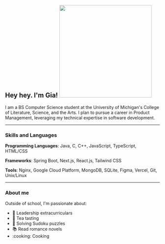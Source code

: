 ## Hey hey. I'm Gia! <img src="![pngegg](https://github.com/user-attachments/assets/b1fc3ba5-9cf1-4696-8a92-c3da1ae88203)" width="300">


I am a BS Computer Science student at the University of Michigan's College of Literature, Science, and the Arts. I plan to pursue a career in Product Management, leveraging my technical expertise in software development.

__________


### Skills and Languages

**Programming Languages**: Java, C, C++, JavaScript, TypeScript, HTML/CSS

**Frameworks**: Spring Boot, Next.js, React.js, Tailwind CSS

**Tools**: Nginx, Google Cloud Platform, MongoDB, SQLite, Figma, Vercel, Git, Unix/Linux


__________


### About me

Outside of school, I'm passionate about:

- :handshake: Leadership extracurriculars
- :tea: Tea tasting
- :jigsaw: Solving Sudoku puzzles
- :books: Read romance novels
- :cooking: Cooking
